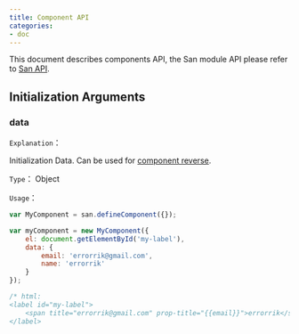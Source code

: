 ```yaml
---
title: Component API
categories:
- doc
---
```


This document describes components API, the San module API
please refer to [San API](../../doc/main-members/).


Initialization Arguments
-------

### data

`Explanation`：

Initialization Data. Can be used for [component reverse](../../tutorial/reverse/).


`Type`： Object


`Usage`：

```javascript
var MyComponent = san.defineComponent({});

var myComponent = new MyComponent({
    el: document.getElementById('my-label'),
    data: {
        email: 'errorrik@gmail.com',
        name: 'errorrik'
    }
});

/* html:
<label id="my-label">
    <span title="errorrik@gmail.com" prop-title="{{email}}">errorrik</span>
</label>
```